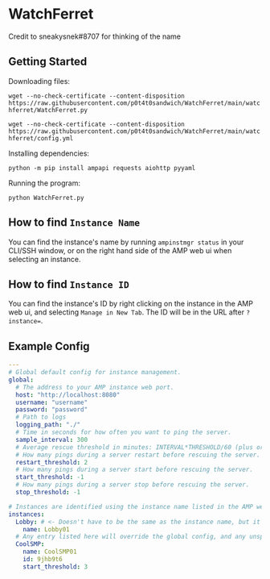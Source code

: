 # WatchFerret

Credit to sneakysnek#8707 for thinking of the name

## Getting Started

Downloading files:

`wget --no-check-certificate --content-disposition https://raw.githubusercontent.com/p0t4t0sandwich/WatchFerret/main/watchferret/WatchFerret.py`

`wget --no-check-certificate --content-disposition https://raw.githubusercontent.com/p0t4t0sandwich/WatchFerret/main/watchferret/config.yml`

Installing dependencies:

`python -m pip install ampapi requests aiohttp pyyaml`

Running the program:

`python WatchFerret.py`

## How to find `Instance Name`

You can find the instance's name by running `ampinstmgr status` in your CLI/SSH window, or on the right hand side of the AMP web ui when selecting an instance.

## How to find `Instance ID`

You can find the instance's ID by right clicking on the instance in the AMP web ui, and selecting `Manage in New Tab`. The ID will be in the URL after `?instance=`.

## Example Config

```yaml
---
# Global default config for instance management.
global:
  # The address to your AMP instance web port.
  host: "http://localhost:8080"
  username: "username"
  password: "password"
  # Path to logs
  logging_path: "./"
  # Time in seconds for how often you want to ping the server.
  sample_interval: 300
  # Average rescue threshold in minutes: INTERVAL*THRESHOLD/60 (plus or minus ~0.95*INTERVAL/60).
  # How many pings during a server restart before rescuing the server.
  restart_threshold: 2
  # How many pings during a server start before rescuing the server.
  start_threshold: -1
  # How many pings during a server stop before rescuing the server.
  stop_threshold: -1

# Instances are identified using the instance name listed in the AMP web ui.
instances:
  Lobby: # <- Doesn't have to be the same as the instance name, but it's recommended for sanity's sake.
    name: Lobby01
  # Any entry listed here will override the global config, and any unspecified entries will be pulled from the global config.
  CoolSMP:
    name: CoolSMP01
    id: 9jhb9t6
    start_threshold: 3
```
